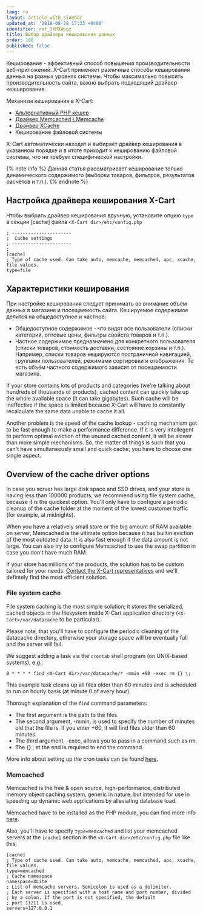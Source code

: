 ```yaml
---
lang: ru
layout: article_with_sidebar
updated_at: '2018-08-28 17:33 +0400'
identifier: ref_3XMXWpgz
title: Выбор драйвера кеширования данных
order: 100
published: false
---
```

Кеширование - эффективный способ повышения производительности веб-приложений. X-Cart применяет различные способы кеширования данных на разных уровнях системы. Чтобы максимально повысить производительность сайта, важно выбрать подходящий драйвер кеэширования. 

Механизм кеширования в X-Cart:

-	[Альтернативный PHP кешер](http://php.net/manual/ru/book.apc.php)
-	[Драйвер Memcached \ Memcache](http://php.net/manual/ru/book.memcached.php)
-	[Драйвер XCache](https://xcache.lighttpd.net/)
-	Кеширование файловой системы

X-Cart автоматически находит и выбирает драйвер кеширования в указанном порядке и в итоге приходит к кешированию файловой системы, что не требует специфической настройки.

{% note info %}
Данная статья рассматривает кеширование только динамического содержимого (выборки товаров, фильтров, результатов расчётов и т.п.).
{% endnote %}

## Настройка драйвера кеширования X-Cart

Чтобы выбрать драйвер кеширования вручную, установите опцию `type` в секции [cache] файла `<X-Cart dir>/etc/config.php`

```
; ----------------------
;  Cache settings
; ----------------------
;
[cache]
; Type of cache used. Can take auto, memcache, memcached, apc, xcache, file values.
type=file
```

## Характеристики кеширования

При настройке кеширования следует принимать во внимание объём данных в магазине и посещаемость сайта. Кешируемое содержимое делится на общедоступное и частное:

-	Общедоступное содержимое - что видят все пользователи (списки категорий, оптовые цены, фильтры свойств товаров и т.п.). 
-	Частное содержимое предназначено для конкретного пользователя (списки товаров, стоимость доставки, состояние корзины и т.п.). Например, списки товаров кешируются постраничной навигацией, группами пользователей, режимами сортировки и отображения. То есть объём частного содержимого зависит от посещаемости магазина.

If your store contains lots of products and categories (we're talking about hundreds of thousands of products), cached content can quickly take up the whole available space (it can take gigabytes). Such cache will be ineffective if the space is limited because X-Cart will have to constantly recalculate the same data unable to cache it all.

Another problem is the speed of the cache lookup - caching mechanism got to be fast enough to make a performance difference. If it is very intellegent to perform optimal eviction of the unused cached content, it will be slower than more simple mechanisms. So, the matter of things is such that you can't have simultaneously small and quick cache; you have to choose one single aspect.

## Overview of the cache driver options

In case you server has large disk space and SSD drives, and your store is having less than 100000 products, we recommend using file system cache, because it is the quickest option. You'll only have to configure a periodic cleanup of the cache folder at the moment of the lowest customer traffic (for example, at midnights).

When you have a relatively small store or the big amount of RAM available on server, Memcached is the ultimate option because it has builtin eviction of the most outdated data. It is also fast enough if the data amount is not large. You can also try to configure Memcached to use the swap partition in case you don't have much RAM.

If your store has millions of the products, the solution has to be custom tailored for your needs. [Contact the X-Cart representatives](https://www.x-cart.com/contact-us.html) and we'll defintely find the most efficient solution. 

### File system cache

File system caching is the most simple solution; it stores the serialized, cached objects in the filesystem inside X-Cart application directory (`<X-Cart>/var/datacache` to be particular).

Please note, that you'll have to configure the periodic cleaning of the datacache directory, otherwise your storage space will be eventually full and the server will fail.

We suggest adding a task via the `crontab` shell program (on UNIX-based systems), e.g.:

```
0 * * * * find <X-Cart dir>/var/datacache/* -mmin +60 -exec rm {} \;
```

This example task cleans up all files older than 60 minutes and is scheduled to run on hourly basis (at minute 0 of every hour).

Thorough explanation of the `find` command parameters:
- The first argument is the path to the files.
- The second argument, -mmin, is used to specify the number of minutes old
that the file is. If you enter +60, it will find files older than 60
minutes.
- The third argument, -exec, allows you to pass in a command such as rm.
- The {} \; at the end is required to end the command.

More info about setting up the cron tasks can be found [here](https://www.cyberciti.biz/faq/how-do-i-add-jobs-to-cron-under-linux-or-unix-oses/).

### Memcached

Memcached is the free & open source, high-performance, distributed memory object caching system, generic in nature, but intended for use in speeding up dynamic web applications by alleviating database load.

Memcached have to be installed as the PHP module, you can find more info [here](http://php.net/manual/en/memcached.installation.php).

Also, you'll have to specify `type=memcached` and list your memcached servers at the `[cache]` section in the `<X-Cart dir>/etc/config.php` file like this:

```
[cache]
; Type of cache used. Can take auto, memcache, memcached, apc, xcache, file values.
type=memcached
; Cache namespace
namespace=XLite
; List of memcache servers. Semicolon is used as a delimiter.
; Each server is specified with a host name and port number, divided
; by a colon. If the port is not specified, the default
; port 11211 is used.
servers=127.0.0.1
```
